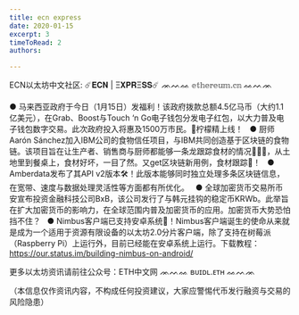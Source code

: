 ```yaml
---
title: ecn express
date: 2020-01-15
excerpt: 3
timeToRead: 2
authors:

---
```


ECN以太坊中文社区:
☄️𝐄𝐂𝐍 | Ξ𝐗𝐏𝐑Ξ𝐒𝐒☄️
ᨏᨓᨐ 𝕖𝕥𝕙𝕖𝕣𝕖𝕦𝕞.𝕔𝕟 ᨐᨓᨏ

● 马来西亚政府于今日（1月15日）发福利！该政府拨款总额4.5亿马币（大约1.1亿美元），在Grab、Boost与Touch ‘n Go电子钱包分发电子红包，以大力普及电子钱包数字交易。此次政府投入将惠及1500万市民。🍋柠檬精上线！
 
● 厨师Aarón Sánchez加入IBM公司的食物信任项目，与IBM共同创造基于区块链的食物链。该项目旨在让生产者、销售商与厨师都能够一条龙跟踪食材的情况🥬🥒🌽，从土地里到餐桌上，食材好坏，一目了然。又get区块链新用例，食材跟踪🥕！
 
● Amberdata发布了其API v2版本🛠！此版本能够同时独立处理多条区块链信息，在宽带、速度与数据处理灵活性等方面都有所优化。
 
● 全球加密货币交易所币安宣布投资金融科技公司BxB，该公司发行了与韩元挂钩的稳定币KRWb。此举旨在扩大加密货币的影响力，在全球范围内普及加密货币的应用。加密货币大势恐怕挡不住？
 
● Nimbus客户端已支持安卓系统🦄！Nimbus客户端诞生的使命从来就是成为一个适用于资源有限设备的以太坊2.0分片客户端，除了支持在树莓派（Raspberry Pi）上运行外，目前已经能在安卓系统上运行。下载教程：https://our.status.im/building-nimbus-on-android/


更多以太坊资讯请前往公众号：ETH中文网
ᨏᨓᨐ ʙᴜɪᴅʟ.ᴇᴛʜ ᨐᨓᨏ

（本信息仅作资讯内容，不构成任何投资建议，大家应警惕代币发行融资与交易的风险隐患）

